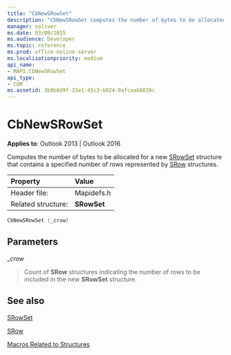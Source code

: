 ```yaml
---
title: "CbNewSRowSet"
description: "CbNewSRowSet computes the number of bytes to be allocated for a new SRowSet structure that contains a specified number of rows represented by SRow structures."
manager: soliver
ms.date: 03/09/2015
ms.audience: Developer
ms.topic: reference
ms.prod: office-online-server
ms.localizationpriority: medium
api_name:
- MAPI.CbNewSRowSet
api_type:
- COM
ms.assetid: 3b8b8d9f-33e1-45c3-b024-9afcaab8839c
---
```


# CbNewSRowSet

  
  
**Applies to**: Outlook 2013 | Outlook 2016 
  
Computes the number of bytes to be allocated for a new [SRowSet](srowset.md) structure that contains a specified number of rows represented by [SRow](srow.md) structures. 
  
|Property |Value |
|:-----|:-----|
|Header file:  <br/> |Mapidefs.h  <br/> |
|Related structure:  <br/> |**SRowSet** <br/> |
   
```cpp
CbNewSRowSet (_crow)
```

## Parameters

 __crow_
  
> Count of **SRow** structures indicating the number of rows to be included in the new **SRowSet** structure. 
    
## See also



[SRowSet](srowset.md)
  
[SRow](srow.md)


[Macros Related to Structures](macros-related-to-structures.md)

